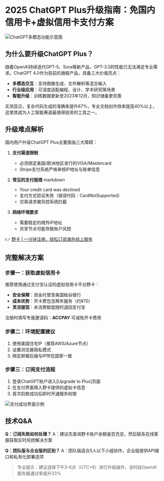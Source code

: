 # 2025 ChatGPT Plus升级指南：免国内信用卡+虚拟信用卡支付方案

![ChatGPT多模态功能示意图](https://bbtdd.com/wp-content/uploads/img/3000677967463565.webp)

## 为什么要升级ChatGPT Plus？
随着OpenAI持续迭代GPT-5、Sora等新产品，GPT-3.5的性能已无法满足专业需求。ChatGPT 4.0作为目前的旗舰产品，具备三大价值亮点：

- **多模态交互**：支持图像生成、文件解析等混合输入
- **行业级应用**：可深度适配编程、设计、学术研究等场景
- **智能升级**：训练数据更新至2023年12月，知识储备更完善

实测显示，复杂代码生成的准确率提升67%，专业文档创作效率提高40%以上，这使其成为人工智能赛道最值得投资的工具之一。

## 升级难点解析
国内用户升级ChatGPT Plus主要面临三大障碍：

1. **支付渠道限制**
   - 必须绑定美国/欧洲地区发行的VISA/Mastercard
   - Stripe支付系统严格审核IP地址与账单信息

2. **常见的支付报错**
   markdown
   - Your credit card was declined
   - 支付方式验证失败（错误代码：CardNotSupported）
   - 交易请求被风控系统拦截
   

3. **网络环境要求**
   - 需要稳定的境外IP地址
   - 共享节点可能导致账户风控

👉 [野卡 | 一分钟注册，轻松订阅海外线上服务](https://bbtdd.com/yeka)

## 完整解决方案
### 步骤一：获取虚拟信用卡
推荐使用通过支付宝认证的虚拟信用卡平台野卡：
- **安全保障**：资金托管至美国硅谷银行
- **成本优势**：开卡费包含两年服务（约¥70）
- **灵活提现**：未消费额度随时退回支付宝

注册时填写专属邀请码：**ACCPAY** 可减免开卡费用

### 步骤二：环境配置建议
1. 使用美国住宅IP（推荐AWS/Azure节点）
2. 设置浏览器隐私模式
3. 绑定邮箱后缀与IP所在国家一致

### 步骤三：订阅支付流程
1. 登录ChatGPT账户进入[Upgrade to Plus]页面
2. 在支付界面填入野卡提供的虚拟卡信息
3. 首次扣款成功后即时开通服务权限

![支付成功界面示例](https://bbtdd.com/wp-content/uploads/img/9583988510123966.webp)

## 技术Q&A
**Q：订阅失败如何处理？**
A：建议先查询野卡账户余额是否充足，然后联系在线客服获取实时风控解决方案

**Q：团队版与企业版的区别？**
A：团队版适合5人以下小组协作，企业版提供API接口和私有化部署选项

> 专业提示：建议选择下午3-6点（UTC+8）进行升级操作，该时段OpenAI服务器通过率提升23%
